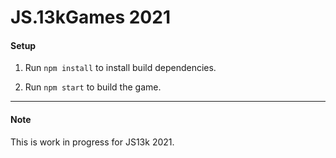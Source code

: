 # JS.13kGames 2021

#### Setup
1. Run `npm install` to install build dependencies.

2. Run `npm start` to build the game.

---

#### Note

This is work in progress for JS13k 2021.
